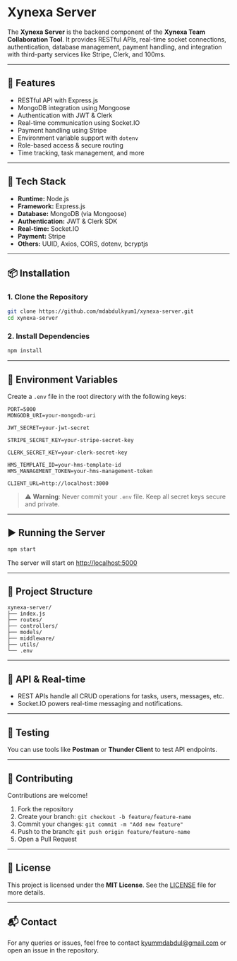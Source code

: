 # Xynexa Server

The **Xynexa Server** is the backend component of the **Xynexa Team Collaboration Tool**. It provides RESTful APIs, real-time socket connections, authentication, database management, payment handling, and integration with third-party services like Stripe, Clerk, and 100ms.

---

## 🚀 Features

* RESTful API with Express.js
* MongoDB integration using Mongoose
* Authentication with JWT & Clerk
* Real-time communication using Socket.IO
* Payment handling using Stripe
* Environment variable support with `dotenv`
* Role-based access & secure routing
* Time tracking, task management, and more

---

## 💠 Tech Stack

* **Runtime:** Node.js
* **Framework:** Express.js
* **Database:** MongoDB (via Mongoose)
* **Authentication:** JWT & Clerk SDK
* **Real-time:** Socket.IO
* **Payment:** Stripe
* **Others:** UUID, Axios, CORS, dotenv, bcryptjs

---

## 📦 Installation

### 1. Clone the Repository

```bash
git clone https://github.com/mdabdulkyum1/xynexa-server.git
cd xynexa-server
```

### 2. Install Dependencies

```bash
npm install
```

---

## 🔐 Environment Variables

Create a `.env` file in the root directory with the following keys:

```env
PORT=5000
MONGODB_URI=your-mongodb-uri

JWT_SECRET=your-jwt-secret

STRIPE_SECRET_KEY=your-stripe-secret-key

CLERK_SECRET_KEY=your-clerk-secret-key

HMS_TEMPLATE_ID=your-hms-template-id
HMS_MANAGEMENT_TOKEN=your-hms-management-token

CLIENT_URL=http://localhost:3000
```

> ⚠️ **Warning**: Never commit your `.env` file. Keep all secret keys secure and private.

---

## ▶️ Running the Server

```bash
npm start
```

The server will start on [http://localhost:5000](http://localhost:5000)

---

## 📁 Project Structure

```
xynexa-server/
├── index.js
├── routes/
├── controllers/
├── models/
├── middleware/
├── utils/
└── .env
```

---

## 📡 API & Real-time

* REST APIs handle all CRUD operations for tasks, users, messages, etc.
* Socket.IO powers real-time messaging and notifications.

---

## 🧪 Testing

You can use tools like **Postman** or **Thunder Client** to test API endpoints.

---

## 🤝 Contributing

Contributions are welcome!

1. Fork the repository
2. Create your branch: `git checkout -b feature/feature-name`
3. Commit your changes: `git commit -m "Add new feature"`
4. Push to the branch: `git push origin feature/feature-name`
5. Open a Pull Request

---

## 📄 License

This project is licensed under the **MIT License**. See the [LICENSE](LICENSE) file for more details.

---

## 📬 Contact

For any queries or issues, feel free to contact [kyummdabdul@gmail.com](mailto:kyummdabdul@gmail.com) or open an issue in the repository.
